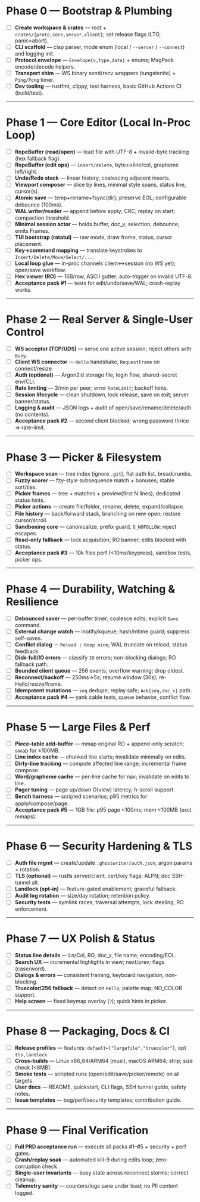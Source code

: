 # Phase 0 — Bootstrap & Plumbing

* [ ] **Create workspace & crates** — root + `crates/{proto,core,server,client}`; set release flags (LTO, panic=abort).
* [ ] **CLI scaffold** — clap parser, mode enum (local / `--server` / `--connect`) and logging init.
* [ ] **Protocol envelope** — `Envelope{v,type,data}` + enums; MsgPack encode/decode helpers.
* [ ] **Transport shim** — WS binary send/recv wrappers (tungstenite) + `Ping/Pong` timer.
* [ ] **Dev tooling** — rustfmt, clippy, test harness, basic GitHub Actions CI (build/test).

---

# Phase 1 — Core Editor (Local In-Proc Loop)

* [ ] **RopeBuffer (read/open)** — load file with UTF-8 + invalid-byte tracking (hex fallback flag).
* [ ] **RopeBuffer (edit ops)** — `insert/delete`, byte↔line/col, grapheme left/right.
* [ ] **Undo/Redo stack** — linear history, coalescing adjacent inserts.
* [ ] **Viewport composer** — slice by lines, minimal style spans, status line, cursor(s).
* [ ] **Atomic save** — temp+rename+fsync(dir); preserve EOL; configurable debounce (100ms).
* [ ] **WAL writer/reader** — append before apply; CRC; replay on start; compaction threshold.
* [ ] **Minimal session actor** — holds buffer, doc\_v, selection, debounce; emits Frames.
* [ ] **TUI bootstrap (ratatui)** — raw mode, draw frame, status, cursor placement.
* [ ] **Key→command mapping** — translate keystrokes to `Insert/Delete/Move/Select/...`.
* [ ] **Local loop glue** — in-proc channels client↔session (no WS yet); open/save workflow.
* [ ] **Hex viewer (RO)** — 16B/row, ASCII gutter; auto-trigger on invalid UTF-8.
* [ ] **Acceptance pack #1** — tests for edit/undo/save/WAL; crash-replay works.

---

# Phase 2 — Real Server & Single-User Control

* [ ] **WS acceptor (TCP/UDS)** — serve one active session; reject others with `Busy`.
* [ ] **Client WS connector** — `Hello` handshake, `RequestFrame` on connect/resize.
* [ ] **Auth (optional)** — Argon2id storage file, login flow, shared-secret env/CLI.
* [ ] **Rate limiting** — 3/min per peer; error `RateLimit`; backoff hints.
* [ ] **Session lifecycle** — clean shutdown, lock release, save on exit; server banner/status.
* [ ] **Logging & audit** — JSON logs + audit of open/save/rename/delete/auth (no contents).
* [ ] **Acceptance pack #2** — second client blocked; wrong password thrice ⇒ rate-limit.

---

# Phase 3 — Picker & Filesystem

* [ ] **Workspace scan** — tree index (ignore `.git`), flat path list, breadcrumbs.
* [ ] **Fuzzy scorer** — fzy-style subsequence match + bonuses; stable sort/ties.
* [ ] **Picker frames** — tree + matches + preview(first N lines); dedicated status hints.
* [ ] **Picker actions** — create file/folder, rename, delete, expand/collapse.
* [ ] **File history** — back/forward stack, branching on new open; restore cursor/scroll.
* [ ] **Sandboxing core** — canonicalize, prefix guard, `O_NOFOLLOW`; reject escapes.
* [ ] **Read-only fallback** — lock acquisition; RO banner; edits blocked with status.
* [ ] **Acceptance pack #3** — 10k files perf (<10ms/keypress), sandbox tests, picker ops.

---

# Phase 4 — Durability, Watching & Resilience

* [ ] **Debounced saver** — per-buffer timer; coalesce edits; explicit `Save` command.
* [ ] **External change watch** — inotify/kqueue; hash/mtime guard; suppress self-saves.
* [ ] **Conflict dialog** — `Reload | Keep mine`; WAL truncate on reload; status feedback.
* [ ] **Disk-full/IO errors** — classify `IO` errors; non-blocking dialogs; RO fallback path.
* [ ] **Bounded client queue** — 256 events; overflow warning; drop oldest.
* [ ] **Reconnect/backoff** — 250ms→5s; resume window (30s); re-Hello/resize/frame.
* [ ] **Idempotent mutations** — `seq` dedupe; replay safe; `Ack{seq,doc_v}` path.
* [ ] **Acceptance pack #4** — yank cable tests, queue behavior, conflict flow.

---

# Phase 5 — Large Files & Perf

* [ ] **Piece-table add-buffer** — mmap original RO + append-only scratch; swap for ≥100MB.
* [ ] **Line index cache** — chunked line starts; invalidate minimally on edits.
* [ ] **Dirty-line tracking** — compute affected line range; incremental frame compose.
* [ ] **Word/grapheme cache** — per-line cache for nav; invalidate on edits to line.
* [ ] **Pager tuning** — page up/down O(view) latency; h-scroll support.
* [ ] **Bench harness** — scripted scenarios; p95 metrics for apply/compose/page.
* [ ] **Acceptance pack #5** — 1GB file: p95 page <100ms; mem <100MB (excl. mmaps).

---

# Phase 6 — Security Hardening & TLS

* [ ] **Auth file mgmt** — create/update `.ghostwriter/auth.json`; argon params + rotation.
* [ ] **TLS (optional)** — rustls server/client, cert/key flags; ALPN; doc SSH-tunnel alt.
* [ ] **Landlock (opt-in)** — feature-gated enablement; graceful fallback.
* [ ] **Audit log rotation** — size/day rotation; retention policy.
* [ ] **Security tests** — symlink races, traversal attempts, lock stealing, RO enforcement.

---

# Phase 7 — UX Polish & Status

* [ ] **Status line details** — Ln/Col, RO, doc\_v, file name, encoding/EOL.
* [ ] **Search UX** — incremental highlights in view; next/prev; flags (case/word).
* [ ] **Dialogs & errors** — consistent framing, keyboard navigation, non-blocking.
* [ ] **Truecolor/256 fallback** — detect on `Hello`; palette map; NO\_COLOR support.
* [ ] **Help screen** — fixed keymap overlay (`?`); quick hints in picker.

---

# Phase 8 — Packaging, Docs & CI

* [ ] **Release profiles** — features: `default=["largefile","truecolor"]`, opt `tls,landlock`.
* [ ] **Cross-builds** — Linux x86\_64/ARM64 (musl), macOS ARM64; strip; size check (<8MB).
* [ ] **Smoke tests** — scripted runs (open/edit/save/picker/remote) on all targets.
* [ ] **User docs** — README, quickstart, CLI flags, SSH tunnel guide, safety notes.
* [ ] **Issue templates** — bug/perf/security templates; contribution guide.

---

# Phase 9 — Final Verification

* [ ] **Full PRD acceptance run** — execute all packs #1–#5 + security + perf gates.
* [ ] **Crash/replay soak** — automated kill-9 during edits loop; zero-corruption check.
* [ ] **Single-user invariants** — busy state across reconnect storms; correct cleanup.
* [ ] **Telemetry sanity** — counters/logs sane under load; no PII content logged.
